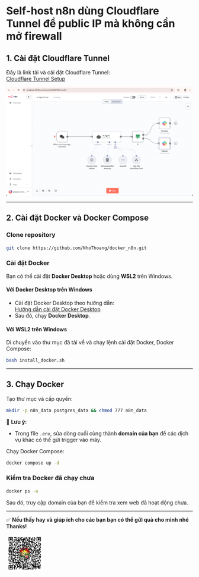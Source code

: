 # Self-host n8n dùng Cloudflare Tunnel để public IP mà không cần mở firewall  

## 1. Cài đặt Cloudflare Tunnel  
Đây là link tải và cài đặt Cloudflare Tunnel:  
[Cloudflare Tunnel Setup](https://developers.cloudflare.com/cloudflare-one/connections/connect-networks/downloads/)  

![n8n Screenshot](./picture/n8n-screenshot-readme.png)  

---

## 2. Cài đặt Docker và Docker Compose  

### Clone repository  
```sh  
git clone https://github.com/NhoThoang/docker_n8n.git  
```

### Cài đặt Docker  
Bạn có thể cài đặt **Docker Desktop** hoặc dùng **WSL2** trên Windows.  

#### Với Docker Desktop trên Windows  
- Cài đặt Docker Desktop theo hướng dẫn:  
  [Hướng dẫn cài đặt Docker Desktop](https://docs.docker.com/desktop/setup/install/windows-install/)  
- Sau đó, chạy **Docker Desktop**.  

#### Với WSL2 trên Windows  
Di chuyển vào thư mục đã tải về và chạy lệnh cài đặt Docker, Docker Compose:  
```sh  
bash install_docker.sh  
```

---

## 3. Chạy Docker  
Tạo thư mục và cấp quyền:  
```sh  
mkdir -p n8n_data postgres_data && chmod 777 n8n_data  
```

📌 **Lưu ý:**  
- Trong file `.env`, sửa dòng cuối cùng thành **domain của bạn** để các dịch vụ khác có thể gửi trigger vào máy.  

Chạy Docker Compose:  
```sh  
docker compose up -d  
```

### Kiểm tra Docker đã chạy chưa  
```sh  
docker ps -a  
```

Sau đó, truy cập domain của bạn để kiểm tra xem web đã hoạt động chưa.  

---  

✅ **Nếu thấy hay và giúp ích cho các bạn bạn có thể gửi quà cho mình nhé Thanks!**

<img src="./picture/qr_pay.png" alt="QR Pay" width="100">
<!-- <a href="./picture/qr_pay.png">
    <img src="./picture/qr_pay.png" width="100">
</a> -->





